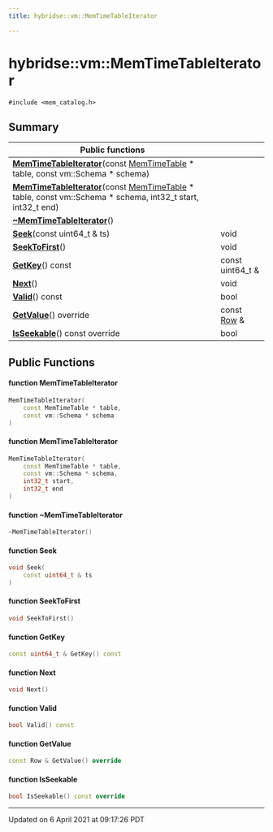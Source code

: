 ```yaml
---
title: hybridse::vm::MemTimeTableIterator

---
```

# hybridse::vm::MemTimeTableIterator



`#include <mem_catalog.h>`

## Summary


|  Public functions|            |
| -------------- | -------------- |
|**[MemTimeTableIterator](/hybridse/usage/api/c++/Classes/classhybridse_1_1vm_1_1_mem_time_table_iterator.md#function-memtimetableiterator)**(const [MemTimeTable](/hybridse/usage/api/c++/Namespaces/namespacehybridse_1_1vm.md#typedef-memtimetable) * table, const vm::Schema * schema)|  |
|**[MemTimeTableIterator](/hybridse/usage/api/c++/Classes/classhybridse_1_1vm_1_1_mem_time_table_iterator.md#function-memtimetableiterator)**(const [MemTimeTable](/hybridse/usage/api/c++/Namespaces/namespacehybridse_1_1vm.md#typedef-memtimetable) * table, const vm::Schema * schema, int32_t start, int32_t end)|  |
|**[~MemTimeTableIterator](/hybridse/usage/api/c++/Classes/classhybridse_1_1vm_1_1_mem_time_table_iterator.md#function-~memtimetableiterator)**()|  |
|**[Seek](/hybridse/usage/api/c++/Classes/classhybridse_1_1vm_1_1_mem_time_table_iterator.md#function-seek)**(const uint64_t & ts)| void  |
|**[SeekToFirst](/hybridse/usage/api/c++/Classes/classhybridse_1_1vm_1_1_mem_time_table_iterator.md#function-seektofirst)**()| void  |
|**[GetKey](/hybridse/usage/api/c++/Classes/classhybridse_1_1vm_1_1_mem_time_table_iterator.md#function-getkey)**() const| const uint64_t &  |
|**[Next](/hybridse/usage/api/c++/Classes/classhybridse_1_1vm_1_1_mem_time_table_iterator.md#function-next)**()| void  |
|**[Valid](/hybridse/usage/api/c++/Classes/classhybridse_1_1vm_1_1_mem_time_table_iterator.md#function-valid)**() const| bool  |
|**[GetValue](/hybridse/usage/api/c++/Classes/classhybridse_1_1vm_1_1_mem_time_table_iterator.md#function-getvalue)**() override| const [Row](/hybridse/usage/api/c++/Classes/classhybridse_1_1codec_1_1_row.md) &  |
|**[IsSeekable](/hybridse/usage/api/c++/Classes/classhybridse_1_1vm_1_1_mem_time_table_iterator.md#function-isseekable)**() const override| bool  |

## Public Functions

#### function MemTimeTableIterator

```cpp
MemTimeTableIterator(
    const MemTimeTable * table,
    const vm::Schema * schema
)
```


#### function MemTimeTableIterator

```cpp
MemTimeTableIterator(
    const MemTimeTable * table,
    const vm::Schema * schema,
    int32_t start,
    int32_t end
)
```


#### function ~MemTimeTableIterator

```cpp
~MemTimeTableIterator()
```


#### function Seek

```cpp
void Seek(
    const uint64_t & ts
)
```


#### function SeekToFirst

```cpp
void SeekToFirst()
```


#### function GetKey

```cpp
const uint64_t & GetKey() const
```


#### function Next

```cpp
void Next()
```


#### function Valid

```cpp
bool Valid() const
```


#### function GetValue

```cpp
const Row & GetValue() override
```


#### function IsSeekable

```cpp
bool IsSeekable() const override
```


-------------------------------

Updated on  6 April 2021 at 09:17:26 PDT